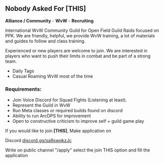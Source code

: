 ## Nobody Asked For **[THIS]**

**Alliance / Community** - **WvW** - **Recruiting**

International WvW Community Guild for Open Field Guild Raids focused on PPK. We are friendly, helpful, we provide WvW training, a lot of materials and guides to follow and class training.

Experienced or new players are welcome to join. We are interested in players who want to push their limits in combat and be part of a strong team.

* Daily Tags
* Casual Roaming WvW most of the time


### Requirements:

* Join Voice Discord for Squad Fights (Listening at least).
* Represent the Guild in WvW
* Run Meta classes or required builds found on discord
* Ability to run ArcDPS for improvement
* Open to constructive criticism to improve self + guild game play

If you would like to join **[THIS]**, Make application on

Discord [discord.gg/sa8swqkzJc](https://discord.gg/sa8swqkzJc)

Write on public channel "/apply" select the join THIS option and fill the application
